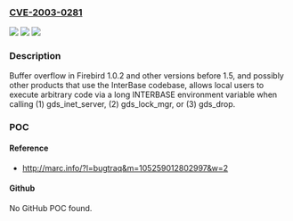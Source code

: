 ### [CVE-2003-0281](https://cve.mitre.org/cgi-bin/cvename.cgi?name=CVE-2003-0281)
![](https://img.shields.io/static/v1?label=Product&message=n%2Fa&color=blue)
![](https://img.shields.io/static/v1?label=Version&message=n%2Fa&color=blue)
![](https://img.shields.io/static/v1?label=Vulnerability&message=n%2Fa&color=brighgreen)

### Description

Buffer overflow in Firebird 1.0.2 and other versions before 1.5, and possibly other products that use the InterBase codebase, allows local users to execute arbitrary code via a long INTERBASE environment variable when calling (1) gds_inet_server, (2) gds_lock_mgr, or (3) gds_drop.

### POC

#### Reference
- http://marc.info/?l=bugtraq&m=105259012802997&w=2

#### Github
No GitHub POC found.

